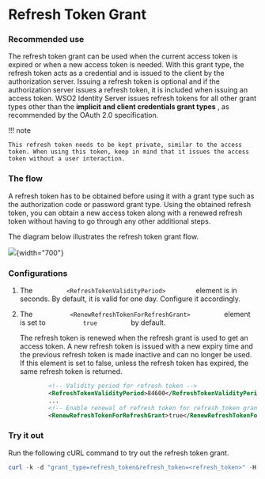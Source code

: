 # Refresh Token Grant

### Recommended use

The refresh token grant can be used when the current access token is
expired or when a new access token is needed. With this grant type, the
refresh token acts as a credential and is issued to the client by the
authorization server. Issuing a refresh token is optional and if the
authorization server issues a refresh token, it is included when issuing
an access token. WSO2 Identity Server issues refresh tokens for all
other grant types other than the **implicit and client credentials grant
types** , as recommended by the OAuth 2.0 specification.

!!! note
    
    This refresh token needs to be kept private, similar to the access
    token. When using this token, keep in mind that it issues the access
    token without a user interaction.
    

### The flow

A refresh token has to be obtained before using it with a grant type
such as the authorization code or password grant type. Using the
obtained refresh token, you can obtain a new access token along with a
renewed refresh token without having to go through any other additional
steps.

The diagram below illustrates the refresh token grant flow.

![](attachments/103329607/103329608.png){width="700"}

### Configurations

1.  The `          <RefreshTokenValidityPeriod>         ` element is in
    seconds. By default, it is valid for one day. Configure it
    accordingly.
2.  The `           <RenewRefreshTokenForRefreshGrant>          `
    element is set to `           true          ` by default.

    The refresh token is renewed when the refresh grant is used to get
    an access token. A new refresh token is issued with a new expiry
    time and the previous refresh token is made inactive and can no
    longer be used. If this element is set to false, unless the refresh
    token has expired, the same refresh token is returned.

    ``` xml
            <!-- Validity period for refresh token -->
            <RefreshTokenValidityPeriod>84600</RefreshTokenValidityPeriod>
            ...
            <!-- Enable renewal of refresh token for refresh_token grant -->
            <RenewRefreshTokenForRefreshGrant>true</RenewRefreshTokenForRefreshGrant>
    ```

### Try it out

Run the following cURL command to try out the refresh token grant.

``` powershell
curl -k -d "grant_type=refresh_token&refresh_token=<refresh_token>" -H "Authorization: Basic <Base64Encoded(Client_Id:Client_Secret)>" -H "Content-Type: application/x-www-form-urlencoded" https://localhost:9443/oauth2/token
```
